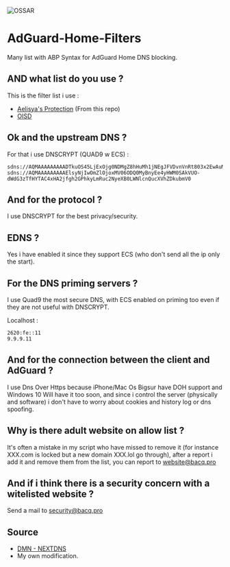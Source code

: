 ![OSSAR](https://github.com/macqael/AdGuard-Home-Filters/workflows/OSSAR/badge.svg)
# AdGuard-Home-Filters
Many list with ABP Syntax for AdGuard Home DNS blocking.

## AND what list do you use ?
This is the filter list i use :
- [Aelisya's Protection](https://raw.githubusercontent.com/macqael/AdGuard-Home-Filters/main/AdGuard-Home/Aelisya's-Protect-Basic.abp) (From this repo)
- [OISD](https://abp.oisd.nl/)

## Ok and the upstream DNS ?
For that i use DNSCRYPT (QUAD9 w ECS) :

    sdns://AQMAAAAAAAAADTkuOS45LjExOjg0NDMgZ8hHuMh1jNEgJFVDvnVnRt803x2EwAuMRwNo34Idhj4ZMi5kbnNjcnlwdC1jZXJ0LnF1YWQ5Lm5ldA
    sdns://AQMAAAAAAAAAElsyNjIwOmZlOjoxMV06ODQ0MyBnyEe4yHWM0SAkVUO-dWdG3zTfHYTAC4xHA2jfgh2GPhkyLmRuc2NyeXB0LWNlcnQucXVhZDkubmV0

## And for the protocol ?
I use DNSCRYPT for the best privacy/security.

## EDNS ?
Yes i have enabled it since they support ECS (who don't send all the ip only the start).

## For the DNS priming servers ?
I use Quad9 the most secure DNS, with ECS enabled on priming too even if they are not useful with DNSCRYPT.

Localhost :

    2620:fe::11
    9.9.9.11

## And for the connection between the client and AdGuard ?
I use Dns Over Https because iPhone/Mac Os Bigsur have DOH support and Windows 10 Will have it too soon, and since i control the server (physically and software) i don't have to worry about cookies and history log or dns spoofing.

## Why is there adult website on allow list ?
It's often a mistake in my script who have missed to remove it (for instance XXX.com is locked but a new domain XXX.lol go through), after a report i add it and remove them from the list, you can report to website@bacq.pro

## And if i think there is a security concern with a witelisted website ?
Send a mail to security@bacq.pro

## Source
- [DMN - NEXTDNS](https://github.com/nextdns/metadata/)
- My own modification.
